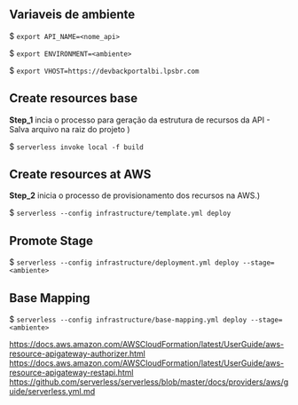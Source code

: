 
## Variaveis de ambiente

$ `export API_NAME=<nome_api>`

$ `export ENVIRONMENT=<ambiente>`

$ `export VHOST=https://devbackportalbi.lpsbr.com`

## Create resources base

<b>Step_1</b> incia o processo para geração da estrutura de recursos da API - Salva arquivo na raiz do projeto )

$ `serverless invoke local -f build`

## Create resources at AWS

<b>Step_2</b> inicia o processo de provisionamento dos recursos na AWS.)

$ `serverless --config infrastructure/template.yml deploy`

## Promote Stage

$ `serverless --config infrastructure/deployment.yml deploy --stage=<ambiente>`

## Base Mapping

$ `serverless --config infrastructure/base-mapping.yml deploy --stage=<ambiente>`



https://docs.aws.amazon.com/AWSCloudFormation/latest/UserGuide/aws-resource-apigateway-authorizer.html
https://docs.aws.amazon.com/AWSCloudFormation/latest/UserGuide/aws-resource-apigateway-restapi.html
https://github.com/serverless/serverless/blob/master/docs/providers/aws/guide/serverless.yml.md
